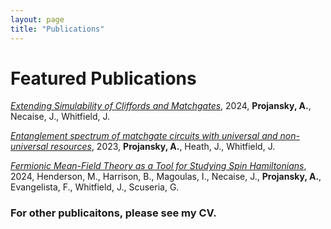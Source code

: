 ```yaml
---
layout: page
title: "Publications"
---
```


# Featured Publications

*[Extending Simulability of Cliffords and Matchgates](https://arxiv.org/abs/2410.10068)*, 2024, **Projansky, A.**, Necaise, J., Whitfield, J.

*[Entanglement spectrum of matchgate circuits with universal and non-universal resources](https://arxiv.org/abs/2312.08447)*, 2023, **Projansky, A.**, Heath, J., Whitfield, J.

*[Fermionic Mean-Field Theory as a Tool for Studying Spin Hamiltonians](https://arxiv.org/abs/2410.02125)*, 2024, Henderson, M., Harrison, B., Magoulas, I., Necaise, J., **Projansky, A.**, Evangelista, F.,  Whitfield, J., Scuseria, G.


### For other publicaitons, please see my CV. 
